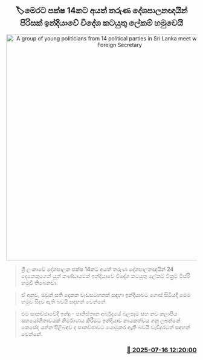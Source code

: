 <p align='center'><b><h2 align='center' title='A group of young politicians from 14 political parties in Sri Lanka meet with the Indian Foreign Secretary'>🏷මෙරට පක්ෂ 14කට අයත් තරුණ දේශපාලනඥයින් පිරිසක්  ඉන්දියාවේ විදේශ කටයුතු ලේකම් හමුවෙයි</h2></b></p>
<p align='center'><img src='https://helakuru.sgp1.cdn.digitaloceanspaces.com/esana/images/lib/india-jkl.jpg' width='600' alt='A group of young politicians from 14 political parties in Sri Lanka meet with the Indian Foreign Secretary'></p>

> ශ්‍රී ලංකාවේ දේශපාලන පක්ෂ 14කට අයත් තරුණ දේශපාලනඥයින් 24 දෙනෙකුගෙන් යුත් කණ්ඩායමක් ඉන්දියාවේ විදේශ කටයුතු ලේකම් වික්‍රම් මිස්රි හමුවී තිබෙනවා.

> ඒ අනුව, ඔවුන් සති දෙකක වැඩසටහනක් සඳහා ඉන්දියාවට ගොස් සිටියදී මෙම හමුව සිදුව ඇති බවයි සඳහන් වෙන්නේ.

> එම සාකච්ඡාවේදී ඉන්දු - පාකිස්තාන අර්බුදයේ බලපෑම සහ නව කලාපීය සහයෝගීතාවයක් නිර්මාණය කිරීමට ඉන්දියාව නායකත්වය ගනු ලබන්නේ කෙසේද යන්න පිළිබඳව ද සාකච්ඡාවට යොමුකර ඇති බවයි වැඩිදුරටත් සඳහන් වෙන්නේ.



<h3 align='right'><a href='https://www.helakuru.lk/esana/p/111898/'>📅 2025-07-16 12:20:00</a></h3>
